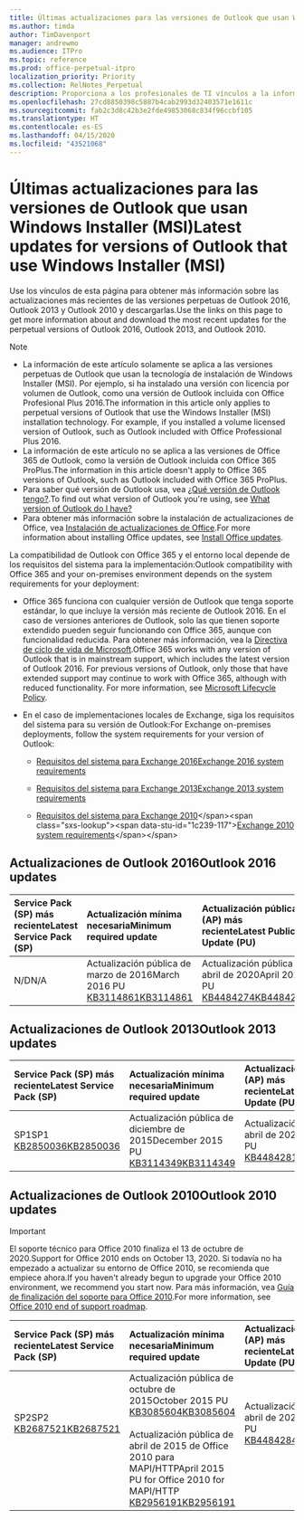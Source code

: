 ```yaml
---
title: Últimas actualizaciones para las versiones de Outlook que usan Windows Installer (MSI)
ms.author: timda
author: TimDavenport
manager: andrewmo
ms.audience: ITPro
ms.topic: reference
ms.prod: office-perpetual-itpro
localization_priority: Priority
ms.collection: RelNotes_Perpetual
description: Proporciona a los profesionales de TI vínculos a la información de las últimas actualizaciones de las versiones perpetuas de Outlook 2016, Outlook 2013 y Outlook 2010.
ms.openlocfilehash: 27cd8850398c5887b4cab2993d32403571e1611c
ms.sourcegitcommit: fab2c3d8c42b3e2fde49853068c834f96ccbf105
ms.translationtype: HT
ms.contentlocale: es-ES
ms.lasthandoff: 04/15/2020
ms.locfileid: "43521068"
---
```

# <a name="latest-updates-for-versions-of-outlook-that-use-windows-installer-msi"></a><span data-ttu-id="1c239-103">Últimas actualizaciones para las versiones de Outlook que usan Windows Installer (MSI)</span><span class="sxs-lookup"><span data-stu-id="1c239-103">Latest updates for versions of Outlook that use Windows Installer (MSI)</span></span>

<span data-ttu-id="1c239-104">Use los vínculos de esta página para obtener más información sobre las actualizaciones más recientes de las versiones perpetuas de Outlook 2016, Outlook 2013 y Outlook 2010 y descargarlas.</span><span class="sxs-lookup"><span data-stu-id="1c239-104">Use the links on this page to get more information about and download the most recent updates for the perpetual versions of Outlook 2016, Outlook 2013, and Outlook 2010.</span></span>
  
> [!NOTE]
> - <span data-ttu-id="1c239-p101">La información de este artículo solamente se aplica a las versiones perpetuas de Outlook que usan la tecnología de instalación de Windows Installer (MSI). Por ejemplo, si ha instalado una versión con licencia por volumen de Outlook, como una versión de Outlook incluida con Office Profesional Plus 2016.</span><span class="sxs-lookup"><span data-stu-id="1c239-p101">The information in this article only applies to perpetual versions of Outlook that use the Windows Installer (MSI) installation technology. For example, if you installed a volume licensed version of Outlook, such as Outlook included with Office Professional Plus 2016.</span></span>
> - <span data-ttu-id="1c239-107">La información de este artículo no se aplica a las versiones de Office 365 de Outlook, como la versión de Outlook incluida con Office 365 ProPlus.</span><span class="sxs-lookup"><span data-stu-id="1c239-107">The information in this article doesn't apply to Office 365 versions of Outlook, such as Outlook included with Office 365 ProPlus.</span></span>
> - <span data-ttu-id="1c239-108">Para saber qué versión de Outlook usa, vea [¿Qué versión de Outlook tengo?](https://support.office.com/article/b3a9568c-edb5-42b9-9825-d48d82b2257c).</span><span class="sxs-lookup"><span data-stu-id="1c239-108">To find out what version of Outlook you're using, see [What version of Outlook do I have?](https://support.office.com/article/b3a9568c-edb5-42b9-9825-d48d82b2257c)</span></span>
> - <span data-ttu-id="1c239-109">Para obtener más información sobre la instalación de actualizaciones de Office, vea [Instalación de actualizaciones de Office](https://support.office.com/article/2ab296f3-7f03-43a2-8e50-46de917611c5).</span><span class="sxs-lookup"><span data-stu-id="1c239-109">For more information about installing Office updates, see [Install Office updates](https://support.office.com/article/2ab296f3-7f03-43a2-8e50-46de917611c5).</span></span> 
  
<span data-ttu-id="1c239-110">La compatibilidad de Outlook con Office 365 y el entorno local depende de los requisitos del sistema para la implementación:</span><span class="sxs-lookup"><span data-stu-id="1c239-110">Outlook compatibility with Office 365 and your on-premises environment depends on the system requirements for your deployment:</span></span>
  
- <span data-ttu-id="1c239-p102">Office 365 funciona con cualquier versión de Outlook que tenga soporte estándar, lo que incluye la versión más reciente de Outlook 2016. En el caso de versiones anteriores de Outlook, solo las que tienen soporte extendido pueden seguir funcionando con Office 365, aunque con funcionalidad reducida. Para obtener más información, vea la [Directiva de ciclo de vida de Microsoft](https://support.microsoft.com/lifecycle).</span><span class="sxs-lookup"><span data-stu-id="1c239-p102">Office 365 works with any version of Outlook that is in mainstream support, which includes the latest version of Outlook 2016. For previous versions of Outlook, only those that have extended support may continue to work with Office 365, although with reduced functionality. For more information, see [Microsoft Lifecycle Policy](https://support.microsoft.com/lifecycle).</span></span>
    
- <span data-ttu-id="1c239-114">En el caso de implementaciones locales de Exchange, siga los requisitos del sistema para su versión de Outlook:</span><span class="sxs-lookup"><span data-stu-id="1c239-114">For Exchange on-premises deployments, follow the system requirements for your version of Outlook:</span></span>
    
  - [<span data-ttu-id="1c239-115">Requisitos del sistema para Exchange 2016</span><span class="sxs-lookup"><span data-stu-id="1c239-115">Exchange 2016 system requirements</span></span>](https://docs.microsoft.com/Exchange/plan-and-deploy/system-requirements)
    
  - [<span data-ttu-id="1c239-116">Requisitos del sistema para Exchange 2013</span><span class="sxs-lookup"><span data-stu-id="1c239-116">Exchange 2013 system requirements</span></span>](https://docs.microsoft.com/exchange/exchange-2013-system-requirements-exchange-2013-help)
    
  - <span data-ttu-id="1c239-117">[Requisitos del sistema para Exchange 2010](https://docs.microsoft.com/previous-versions/office/exchange-server-2010/aa996719(v=exchg.141))</span><span class="sxs-lookup"><span data-stu-id="1c239-117">[Exchange 2010 system requirements](https://docs.microsoft.com/previous-versions/office/exchange-server-2010/aa996719(v=exchg.141))</span></span>

   
## <a name="outlook-2016-updates"></a><span data-ttu-id="1c239-118">Actualizaciones de Outlook 2016</span><span class="sxs-lookup"><span data-stu-id="1c239-118">Outlook 2016 updates</span></span>

|<span data-ttu-id="1c239-119">**Service Pack (SP) más reciente**</span><span class="sxs-lookup"><span data-stu-id="1c239-119">**Latest Service Pack (SP)**</span></span>|<span data-ttu-id="1c239-120">**Actualización mínima necesaria**</span><span class="sxs-lookup"><span data-stu-id="1c239-120">**Minimum required update**</span></span>|<span data-ttu-id="1c239-121">**Actualización pública (AP) más reciente**</span><span class="sxs-lookup"><span data-stu-id="1c239-121">**Latest Public Update (PU)**</span></span>|
|:-----|:-----|:-----|
|<span data-ttu-id="1c239-122">N/D</span><span class="sxs-lookup"><span data-stu-id="1c239-122">N/A</span></span>  <br/> |<span data-ttu-id="1c239-123">Actualización pública de marzo de 2016</span><span class="sxs-lookup"><span data-stu-id="1c239-123">March 2016 PU</span></span> <br/>[<span data-ttu-id="1c239-124">KB3114861</span><span class="sxs-lookup"><span data-stu-id="1c239-124">KB3114861</span></span>](https://support.microsoft.com/help/3114861) <br/> |<span data-ttu-id="1c239-125">Actualización pública de abril de 2020</span><span class="sxs-lookup"><span data-stu-id="1c239-125">April 2020 PU</span></span> <br/>[<span data-ttu-id="1c239-126">KB4484274</span><span class="sxs-lookup"><span data-stu-id="1c239-126">KB4484274</span></span>](https://support.microsoft.com/help/4484274) 

## <a name="outlook-2013-updates"></a><span data-ttu-id="1c239-127">Actualizaciones de Outlook 2013</span><span class="sxs-lookup"><span data-stu-id="1c239-127">Outlook 2013 updates</span></span>

|<span data-ttu-id="1c239-128">**Service Pack (SP) más reciente**</span><span class="sxs-lookup"><span data-stu-id="1c239-128">**Latest Service Pack (SP)**</span></span>|<span data-ttu-id="1c239-129">**Actualización mínima necesaria**</span><span class="sxs-lookup"><span data-stu-id="1c239-129">**Minimum required update**</span></span>|<span data-ttu-id="1c239-130">**Actualización pública (AP) más reciente**</span><span class="sxs-lookup"><span data-stu-id="1c239-130">**Latest Public Update (PU)**</span></span>|
|:-----|:-----|:-----|
|<span data-ttu-id="1c239-131">SP1</span><span class="sxs-lookup"><span data-stu-id="1c239-131">SP1</span></span>  <br/>[<span data-ttu-id="1c239-132">KB2850036</span><span class="sxs-lookup"><span data-stu-id="1c239-132">KB2850036</span></span>](https://go.microsoft.com/fwlink/p/?LinkId=512538) <br/> |<span data-ttu-id="1c239-133">Actualización pública de diciembre de 2015</span><span class="sxs-lookup"><span data-stu-id="1c239-133">December 2015 PU</span></span> <br/>[<span data-ttu-id="1c239-134">KB3114349</span><span class="sxs-lookup"><span data-stu-id="1c239-134">KB3114349</span></span>](https://support.microsoft.com/kb/3114349) <br/> |<span data-ttu-id="1c239-135">Actualización pública de abril de 2020</span><span class="sxs-lookup"><span data-stu-id="1c239-135">April 2020 PU</span></span> <br/>[<span data-ttu-id="1c239-136">KB4484281</span><span class="sxs-lookup"><span data-stu-id="1c239-136">KB4484281</span></span>](https://support.microsoft.com/help/4484281)  |
   
## <a name="outlook-2010-updates"></a><span data-ttu-id="1c239-137">Actualizaciones de Outlook 2010</span><span class="sxs-lookup"><span data-stu-id="1c239-137">Outlook 2010 updates</span></span>
> [!IMPORTANT]
<span data-ttu-id="1c239-138">El soporte técnico para Office 2010 finaliza el 13 de octubre de 2020.</span><span class="sxs-lookup"><span data-stu-id="1c239-138">Support for Office 2010 ends on October 13, 2020.</span></span> <span data-ttu-id="1c239-139">Si todavía no ha empezado a actualizar su entorno de Office 2010, se recomienda que empiece ahora.</span><span class="sxs-lookup"><span data-stu-id="1c239-139">If you haven't already begun to upgrade your Office 2010 environment, we recommend you start now.</span></span> <span data-ttu-id="1c239-140">Para más información, vea [Guía de finalización del soporte para Office 2010](https://docs.microsoft.com/DeployOffice/office-2010-end-support-roadmap).</span><span class="sxs-lookup"><span data-stu-id="1c239-140">For more information, see [Office 2010 end of support roadmap](https://docs.microsoft.com/DeployOffice/office-2010-end-support-roadmap).</span></span>

|<span data-ttu-id="1c239-141">**Service Pack (SP) más reciente**</span><span class="sxs-lookup"><span data-stu-id="1c239-141">**Latest Service Pack (SP)**</span></span>|<span data-ttu-id="1c239-142">**Actualización mínima necesaria**</span><span class="sxs-lookup"><span data-stu-id="1c239-142">**Minimum required update**</span></span>|<span data-ttu-id="1c239-143">**Actualización pública (AP) más reciente**</span><span class="sxs-lookup"><span data-stu-id="1c239-143">**Latest Public Update (PU)**</span></span>|
|:-----|:-----|:-----|
|<span data-ttu-id="1c239-144">SP2</span><span class="sxs-lookup"><span data-stu-id="1c239-144">SP2</span></span> <br/>[<span data-ttu-id="1c239-145">KB2687521</span><span class="sxs-lookup"><span data-stu-id="1c239-145">KB2687521</span></span>](https://go.microsoft.com/fwlink/p/?LinkId=512542) <br><br><br><br/> |<span data-ttu-id="1c239-146">Actualización pública de octubre de 2015</span><span class="sxs-lookup"><span data-stu-id="1c239-146">October 2015 PU</span></span> <br/> [<span data-ttu-id="1c239-147">KB3085604</span><span class="sxs-lookup"><span data-stu-id="1c239-147">KB3085604</span></span>](https://support.microsoft.com/kb/3085604) <br/><br/>  <span data-ttu-id="1c239-148">Actualización pública de abril de 2015 de Office 2010 para MAPI/HTTP</span><span class="sxs-lookup"><span data-stu-id="1c239-148">April 2015 PU for Office 2010 for MAPI/HTTP</span></span> <br/> [<span data-ttu-id="1c239-149">KB2956191</span><span class="sxs-lookup"><span data-stu-id="1c239-149">KB2956191</span></span>](https://support.microsoft.com/help/2956191/april-14-2015-update-for-office-2010-kb2956191) <br/> |<span data-ttu-id="1c239-150">Actualización pública de abril de 2020</span><span class="sxs-lookup"><span data-stu-id="1c239-150">April 2020 PU</span></span> <br/>[<span data-ttu-id="1c239-151">KB4484284</span><span class="sxs-lookup"><span data-stu-id="1c239-151">KB4484284</span></span>](https://support.microsoft.com/help/4484284) <br><br><br><br/>|
   

